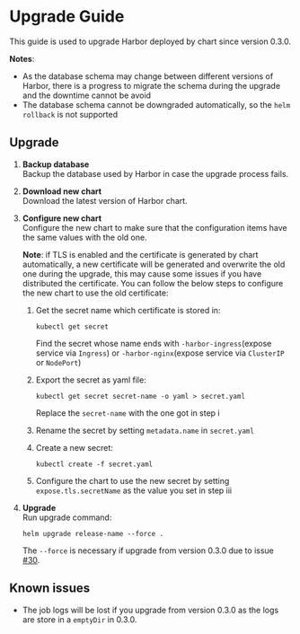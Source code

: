# Upgrade Guide

This guide is used to upgrade Harbor deployed by chart since version 0.3.0.  

**Notes**:
- As the database schema may change between different versions of Harbor, there is a progress to migrate the schema during the upgrade and the downtime cannot be avoid  
- The database schema cannot be downgraded automatically, so the `helm rollback` is not supported  

## Upgrade
1. **Backup database**  
Backup the database used by Harbor in case the upgrade process fails.  
2. **Download new chart**  
Download the latest version of Harbor chart.  
3. **Configure new chart**  
Configure the new chart to make sure that the configuration items have the same values with the old one.  

    **Note**: if TLS is enabled and the certificate is generated by chart automatically, a new certificate will be generated and overwrite the old one during the upgrade, this may cause some issues if you have distributed the certificate. You can follow the below steps to configure the new chart to use the old certificate:  

    1) Get the secret name which certificate is stored in:
        ```
        kubectl get secret
        ```  
        Find the secret whose name ends with `-harbor-ingress`(expose service via `Ingress`) or `-harbor-nginx`(expose service via `ClusterIP` or `NodePort`)  

    2) Export the secret as yaml file:  
        ```
        kubectl get secret secret-name -o yaml > secret.yaml
        ```  
        Replace the `secret-name` with the one got in step i  

    3) Rename the secret by setting `metadata.name` in `secret.yaml`  
   
    4) Create a new secret:  
        ```
        kubectl create -f secret.yaml
        ```  

    5) Configure the chart to use the new secret by setting `expose.tls.secretName` as the value you set in step iii  

4. **Upgrade**  
Run upgrade command:  
    ```
    helm upgrade release-name --force .
    ```  
    The `--force` is necessary if upgrade from version 0.3.0 due to issue [#30](https://github.com/goharbor/harbor-helm/issues/30).  

## Known issues
- The job logs will be lost if you upgrade from version 0.3.0 as the logs are store in a `emptyDir` in 0.3.0.  
